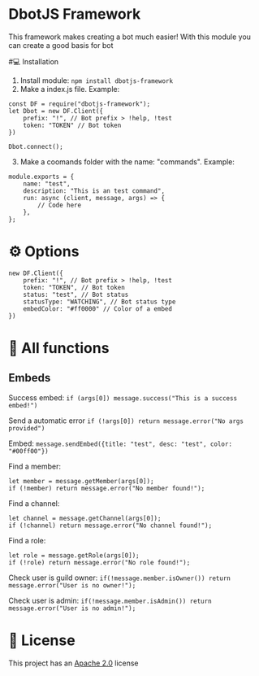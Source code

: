 # DbotJS Framework
This framework makes creating a bot much easier! With this module you can create a good basis for bot

#💻 Installation

1. Install module: `npm install dbotjs-framework`
2. Make a index.js file. Example:
```
const DF = require("dbotjs-framework");
let Dbot = new DF.Client({
    prefix: "!", // Bot prefix > !help, !test
    token: "TOKEN" // Bot token
})

Dbot.connect();
```

3. Make a coomands folder with the name: "commands". Example:
``` 
module.exports = {
    name: "test",
    description: "This is an test command",
    run: async (client, message, args) => {
        // Code here
    },
};
```

# ⚙ Options
```
new DF.Client({
    prefix: "!", // Bot prefix > !help, !test
    token: "TOKEN", // Bot token
    status: "test", // Bot status
    statusType: "WATCHING", // Bot status type
    embedColor: "#ff0000" // Color of a embed
})
```

# 🤖 All functions
## Embeds
Success embed:
```if (args[0]) message.success("This is a success embed!")```

Send a automatic error
```if (!args[0]) return message.error("No args provided")```

Embed:
```message.sendEmbed({title: "test", desc: "test", color: "#00ff00"})```

Find a member:
```
let member = message.getMember(args[0]);
if (!member) return message.error("No member found!");
```

Find a channel:
```
let channel = message.getChannel(args[0]);
if (!channel) return message.error("No channel found!");
```

Find a role:
```
let role = message.getRole(args[0]);
if (!role) return message.error("No role found!");
```

Check user is guild owner:
```if(!message.member.isOwner()) return message.error("User is no owner!");```

Check user is admin:
```if(!message.member.isAdmin()) return message.error("User is no admin!");```

# 📑 License
This project has an <a href="https://github.com/DotwoodMedia/dbotjs-framework/blob/main/LICENSE">Apache 2.0</a> license